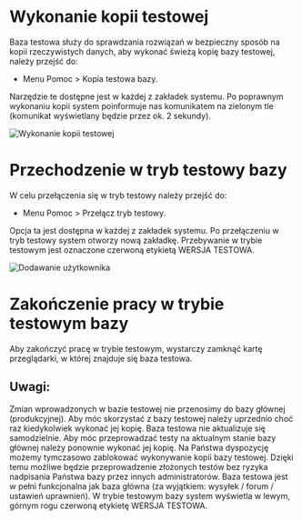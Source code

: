 # Wykonanie kopii testowej

Baza testowa służy do sprawdzania rozwiązań w bezpieczny sposób na kopii rzeczywistych danych, aby wykonać świeżą kopię bazy testowej, należy przejść do:

- Menu Pomoc > Kopia testowa bazy.

Narzędzie te dostępne jest w każdej z zakładek systemu. Po poprawnym wykonaniu kopii system poinformuje nas komunikatem na zielonym tle (komunikat wyświetlany będzie przez ok. 2 sekundy).

![Wykonanie kopii testowej](wykonanie-kopi.gif)

# Przechodzenie w tryb testowy bazy

W celu przełączenia się w tryb testowy należy przejść do: 

- Menu Pomoc > Przełącz tryb testowy.

Opcja ta jest dostępna w każdej z zakładek systemu. Po przełączeniu w tryb testowy system otworzy nową zakładkę. Przebywanie w trybie testowym jest oznaczone czerwoną etykietą WERSJA TESTOWA.

![Dodawanie użytkownika](przelaczenie-test.gif)

# Zakończenie pracy w trybie testowym bazy

Aby zakończyć pracę w trybie testowym, wystarczy zamknąć kartę przeglądarki, w której znajduje się baza testowa.

## Uwagi:

Zmian wprowadzonych w bazie testowej nie przenosimy do bazy głównej (produkcyjnej).
Aby móc skorzystać z bazy testowej należy uprzednio choć raz kiedykolwiek wykonać jej kopię.
Baza testowa nie aktualizuje się samodzielnie. Aby móc przeprowadzać testy na aktualnym stanie bazy głównej należy ponownie wykonać jej kopię.
Na Państwa dyspozycję możemy tymczasowo zablokować wykonywanie kopii bazy testowej. Dzięki temu możliwe będzie przeprowadzenie złożonych testów bez ryzyka nadpisania Państwa bazy przez innych administratorów.
Baza testowa jest w pełni funkcjonalna jak baza główna (za wyjątkiem: wysyłek / forum / ustawień uprawnień).
W trybie testowym bazy system wyświetla w lewym, górnym rogu czerwoną etykietę WERSJA TESTOWA.
